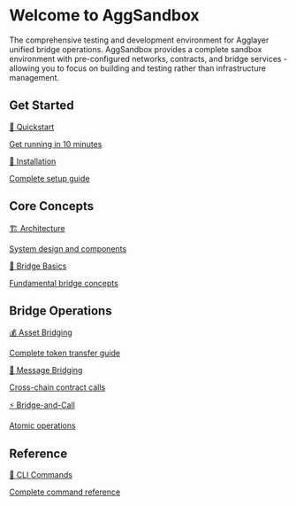 # Welcome to AggSandbox

The comprehensive testing and development environment for Agglayer unified bridge operations. AggSandbox provides a complete sandbox environment with pre-configured networks, contracts, and bridge services - allowing you to focus on building and testing rather than infrastructure management.

## Get Started

<div class="grid-container">
    <div class="grid-item">
        <a href="quickstart/">
            <div class="product-list-item-header">
                <div class="feature-card-heading">🚀 Quickstart</div>
            </div>
            <p class="feature-paragraph">Get running in 10 minutes</p>
        </a>
    </div>
    <div class="grid-item">
        <a href="installation/">
            <div class="product-list-item-header">
                <div class="feature-card-heading">🔧 Installation</div>
            </div>
            <p class="feature-paragraph">Complete setup guide</p>
        </a>
    </div>
</div>

## Core Concepts

<div class="grid-container">
    <div class="grid-item">
        <a href="architecture/">
            <div class="product-list-item-header">
                <div class="feature-card-heading">🏗️ Architecture</div>
            </div>
            <p class="feature-paragraph">System design and components</p>
        </a>
    </div>
    <div class="grid-item">
        <a href="bridge-basics/">
            <div class="product-list-item-header">
                <div class="feature-card-heading">🌉 Bridge Basics</div>
            </div>
            <p class="feature-paragraph">Fundamental bridge concepts</p>
        </a>
    </div>
</div>

## Bridge Operations

<div class="grid-container">
    <div class="grid-item">
        <a href="asset-bridging/">
            <div class="product-list-item-header">
                <div class="feature-card-heading">💰 Asset Bridging</div>
            </div>
            <p class="feature-paragraph">Complete token transfer guide</p>
        </a>
    </div>
    <div class="grid-item">
        <a href="message-bridging/">
            <div class="product-list-item-header">
                <div class="feature-card-heading">📨 Message Bridging</div>
            </div>
            <p class="feature-paragraph">Cross-chain contract calls</p>
        </a>
    </div>
    <div class="grid-item">
        <a href="bridge-and-call/">
            <div class="product-list-item-header">
                <div class="feature-card-heading">⚡ Bridge-and-Call</div>
            </div>
            <p class="feature-paragraph">Atomic operations</p>
        </a>
    </div>
</div>

## Reference

<div class="grid-container">
    <div class="grid-item">
        <a href="cli-commands/">
            <div class="product-list-item-header">
                <div class="feature-card-heading">📖 CLI Commands</div>
            </div>
            <p class="feature-paragraph">Complete command reference</p>
        </a>
    </div>
</div>
